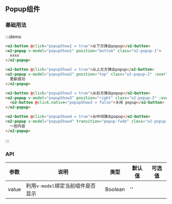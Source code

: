 <script>
export default {
  data() {
    return {
      popupShow1: false,
      popupShow2: false,
      popupShow3: false,
      popupShow4: false
    }
  },

  watch: {
    popupShow2(val) {
      if (val) {
        setTimeout(() => {
          this.popupShow2 = false;
        }, 2000);
      }
    }
  }
};
</script>

<style>
.o2-popup-1 {
  width: 100%;
  height: 200px;
}

.o2-popup-2 {
  width: 100%;
  line-height: 44px;
  background-color: rgba(0, 0, 0, 0.701961);
  text-align: center;
  color: #fff;
}

.o2-popup-3 {
  width: 100%;
  height: 100%;
  background-color: #fff;
}

.o2-popup-4 {
  width: 50%;
  height: 200px;
  background: #fff;
  border-radius: 10px;
}
</style>

## Popup组件

### 基础用法

:::demo
```html
<o2-button @click="popupShow1 = true">从下方弹出popup</o2-button>
<o2-popup v-model="popupShow1" position="bottom" class="o2-popup-1">
  xxxx
</o2-popup>

<o2-button @click="popupShow2 = true">从上方方弹出popup</o2-button>
<o2-popup v-model="popupShow2" position="top" class="o2-popup-2" :overlay="false">
  更新成功
</o2-popup>

<o2-button @click="popupShow3 = true">从右方弹出popup</o2-button>
<o2-popup v-model="popupShow3" position="right" class="o2-popup-3" :overlay="false">
  <o2-button @click.native="popupShow3 = false">关闭 popup</o2-button>
</o2-popup>

<o2-button @click="popupShow4 = true">从中间弹出popup</o2-button>
<o2-popup v-model="popupShow4" transition="popup-fade" class="o2-popup-4">
  一些内容
</o2-popup>
```
:::

### API

| 参数       | 说明      | 类型       | 默认值       | 可选值       |
|-----------|-----------|-----------|-------------|-------------|
| value | 利用`v-model`绑定当前组件是否显示 | Boolean  | '' |   |